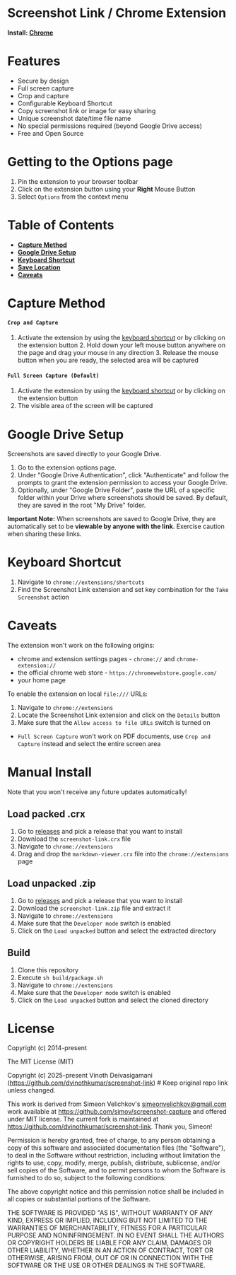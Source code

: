 
# Screenshot Link / Chrome Extension

**Install: [Chrome]**

# Features

- Secure by design
- Full screen capture
- Crop and capture
- Configurable Keyboard Shortcut
- Copy screenshot link or image for easy sharing
- Unique screenshot date/time file name
- No special permissions required (beyond Google Drive access)
- Free and Open Source

# Getting to the Options page

1. Pin the extension to your browser toolbar
2. Click on the extension button using your **Right** Mouse Button
3. Select `Options` from the context menu

# Table of Contents

- **[Capture Method](#capture-method)**
- **[Google Drive Setup](#google-drive-setup)**
- **[Keyboard Shortcut](#keyboard-shortcut)**
- **[Save Location](#save-location)**
- **[Caveats](#caveats)**

# Capture Method

#### **`Crop and Capture`**

1. Activate the extension by using the [keyboard shortcut](#keyboard-shortcut) or by clicking on the extension button
    2. Hold down your left mouse button anywhere on the page and drag your mouse in any direction
    3. Release the mouse button when you are ready, the selected area will be captured

#### **`Full Screen Capture (Default)`**

1. Activate the extension by using the [keyboard shortcut](#keyboard-shortcut) or by clicking on the extension button
2. The visible area of the screen will be captured

# Google Drive Setup

Screenshots are saved directly to your Google Drive.

1. Go to the extension options page.
2. Under "Google Drive Authentication", click "Authenticate" and follow the prompts to grant the extension permission to access your Google Drive. 
3. Optionally, under "Google Drive Folder", paste the URL of a specific folder within your Drive where screenshots should be saved. By default, they are saved in the root "My Drive" folder.

**Important Note:** When screenshots are saved to Google Drive, they are automatically set to be **viewable by anyone with the link**. Exercise caution when sharing these links.

# Keyboard Shortcut

1. Navigate to `chrome://extensions/shortcuts`
2. Find the Screenshot Link extension and set key combination for the `Take Screenshot` action

# Caveats

The extension won't work on the following origins:

- chrome and extension settings pages - `chrome://` and `chrome-extension://`
- the official chrome web store - `https://chromewebstore.google.com/`
- your home page

To enable the extension on local `file:///` URLs:

1. Navigate to `chrome://extensions`
2. Locate the Screenshot Link extension and click on the `Details` button
3. Make sure that the `Allow access to file URLs` switch is turned on

- `Full Screen Capture` won't work on PDF documents, use `Crop and Capture` instead and select the entire screen area

# Manual Install

Note that you won't receive any future updates automatically!

## Load packed .crx

1. Go to [releases] and pick a release that you want to install
2. Download the `screenshot-link.crx` file
3. Navigate to `chrome://extensions`
4. Drag and drop the `markdown-viewer.crx` file into the `chrome://extensions` page

## Load unpacked .zip

1. Go to [releases] and pick a release that you want to install
2. Download the `screenshot-link.zip` file and extract it
3. Navigate to `chrome://extensions`
4. Make sure that the `Developer mode` switch is enabled
5. Click on the `Load unpacked` button and select the extracted directory

## Build

1. Clone this repository
2. Execute `sh build/package.sh` 
3. Navigate to `chrome://extensions`
4. Make sure that the `Developer mode` switch is enabled
5. Click on the `Load unpacked` button and select the cloned directory


# License

Copyright (c) 2014-present 

The MIT License (MIT)

Copyright (c) 2025-present Vinoth Deivasigamani (https://github.com/dvinothkumar/screenshot-link) # Keep original repo link unless changed. 

This work is derived from Simeon Velichkov's <simeonvelichkov@gmail.com> work available at https://github.com/simov/screenshot-capture and offered under MIT license. The current fork is maintained at https://github.com/dvinothkumar/screenshot-link. Thank you, Simeon!

Permission is hereby granted, free of charge, to any person obtaining a copy
of this software and associated documentation files (the "Software"), to deal
in the Software without restriction, including without limitation the rights
to use, copy, modify, merge, publish, distribute, sublicense, and/or sell
copies of the Software, and to permit persons to whom the Software is
furnished to do so, subject to the following conditions:

The above copyright notice and this permission notice shall be included in all
copies or substantial portions of the Software.

THE SOFTWARE IS PROVIDED "AS IS", WITHOUT WARRANTY OF ANY KIND, EXPRESS OR
IMPLIED, INCLUDING BUT NOT LIMITED TO THE WARRANTIES OF MERCHANTABILITY,
FITNESS FOR A PARTICULAR PURPOSE AND NONINFRINGEMENT. IN NO EVENT SHALL THE
AUTHORS OR COPYRIGHT HOLDERS BE LIABLE FOR ANY CLAIM, DAMAGES OR OTHER
LIABILITY, WHETHER IN AN ACTION OF CONTRACT, TORT OR OTHERWISE, ARISING FROM,
OUT OF OR IN CONNECTION WITH THE SOFTWARE OR THE USE OR OTHER DEALINGS IN THE
SOFTWARE.


  [chrome]: https://chromewebstore.google.com/detail/screenshot-link/kpodikohfifojandlmiimaabbdklgdep

  [releases]: https://github.com/dvinothkumar/screenshot-link/releases

